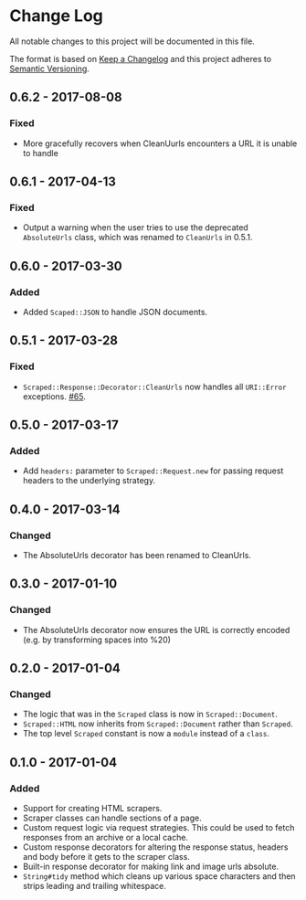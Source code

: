 # Change Log

All notable changes to this project will be documented in this file.

The format is based on [Keep a Changelog](http://keepachangelog.com/)
and this project adheres to [Semantic Versioning](http://semver.org/).

## 0.6.2 - 2017-08-08

### Fixed

- More gracefully recovers when CleanUurls encounters a URL it is unable to handle

## 0.6.1 - 2017-04-13

### Fixed

- Output a warning when the user tries to use the deprecated `AbsoluteUrls` class, which was renamed to `CleanUrls` in 0.5.1.

## 0.6.0 - 2017-03-30

### Added

- Added `Scaped::JSON` to handle JSON documents.

## 0.5.1 - 2017-03-28

### Fixed

- `Scraped::Response::Decorator::CleanUrls` now handles all `URI::Error` exceptions. [#65](https://github.com/everypolitician/scraped/issues/65).

## 0.5.0 - 2017-03-17

### Added

- Add `headers:` parameter to `Scraped::Request.new` for passing request
  headers to the underlying strategy.

## 0.4.0 - 2017-03-14

### Changed

- The AbsoluteUrls decorator has been renamed to CleanUrls.

## 0.3.0 - 2017-01-10

### Changed

- The AbsoluteUrls decorator now ensures the URL is correctly encoded
  (e.g. by transforming spaces into %20)

## 0.2.0 - 2017-01-04

### Changed

- The logic that was in the `Scraped` class is now in `Scraped::Document`.
- `Scraped::HTML` now inherits from `Scraped::Document` rather than `Scraped`.
- The top level `Scraped` constant is now a `module` instead of a `class`.

## 0.1.0 - 2017-01-04

### Added

- Support for creating HTML scrapers.
- Scraper classes can handle sections of a page.
- Custom request logic via request strategies. This could be used to fetch
  responses from an archive or a local cache.
- Custom response decorators for altering the response status, headers and body
  before it gets to the scraper class.
- Built-in response decorator for making link and image urls absolute.
- `String#tidy` method which cleans up various space characters and then strips
  leading and trailing whitespace.
